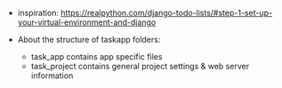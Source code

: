- inspiration: https://realpython.com/django-todo-lists/#step-1-set-up-your-virtual-environment-and-django

- About the structure of taskapp folders:
    - task_app contains app specific files
    - task_project contains general project settings & web server information
